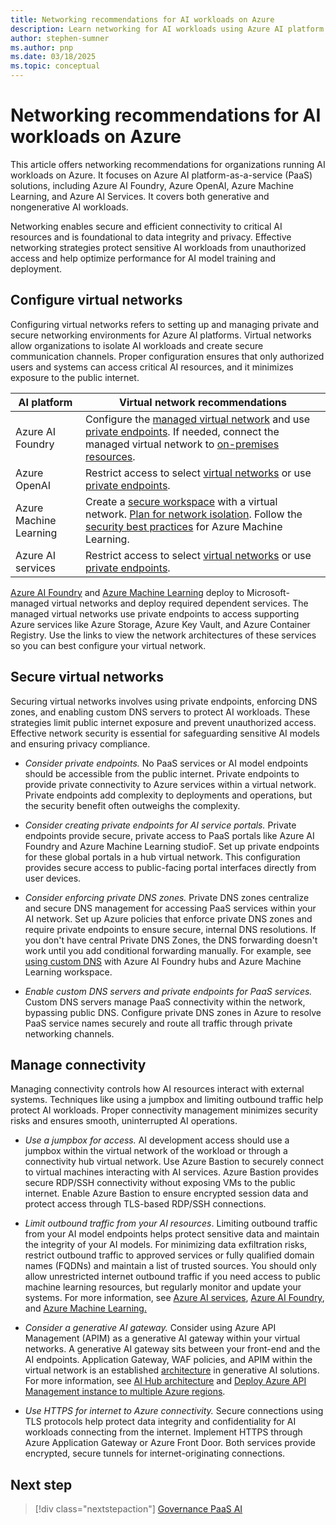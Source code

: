 ```yaml
---
title: Networking recommendations for AI workloads on Azure
description: Learn networking for AI workloads using Azure AI platform services (PaaS) with recommendations and best practices.
author: stephen-sumner
ms.author: pnp
ms.date: 03/18/2025
ms.topic: conceptual
---
```


# Networking recommendations for AI workloads on Azure

This article offers networking recommendations for organizations running AI workloads on Azure. It focuses on Azure AI platform-as-a-service (PaaS) solutions, including Azure AI Foundry, Azure OpenAI, Azure Machine Learning, and Azure AI Services. It covers both generative and nongenerative AI workloads.

Networking enables secure and efficient connectivity to critical AI resources and is foundational to data integrity and privacy. Effective networking strategies protect sensitive AI workloads from unauthorized access and help optimize performance for AI model training and deployment.

## Configure virtual networks

Configuring virtual networks refers to setting up and managing private and secure networking environments for Azure AI platforms. Virtual networks allow organizations to isolate AI workloads and create secure communication channels. Proper configuration ensures that only authorized users and systems can access critical AI resources, and it minimizes exposure to the public internet.

| AI platform | Virtual network recommendations |
| --- | --- |
| Azure AI Foundry | Configure the [managed virtual network](/azure/ai-studio/how-to/configure-managed-network) and use [private endpoints](/azure/ai-studio/how-to/configure-private-link). If needed, connect the managed virtual network to [on-premises resources](/azure/ai-studio/how-to/access-on-premises-resources). |
| Azure OpenAI | Restrict access to select [virtual networks](/azure/ai-services/cognitive-services-virtual-networks#scenarios) or use [private endpoints](/azure/ai-services/cognitive-services-virtual-networks#use-private-endpoints). |
| Azure Machine Learning | Create a [secure workspace](/azure/machine-learning/tutorial-create-secure-workspace-vnet) with a virtual network. [Plan for network isolation](/azure/machine-learning/how-to-network-isolation-planning). Follow the [security best practices](/azure/machine-learning/concept-enterprise-security) for Azure Machine Learning. |
| Azure AI services | Restrict access to select [virtual networks](/azure/ai-services/cognitive-services-virtual-networks#scenarios) or use [private endpoints](/azure/ai-services/cognitive-services-virtual-networks#use-private-endpoints). |

[Azure AI Foundry](/azure/ai-studio/how-to/configure-managed-network) and [Azure Machine Learning](/azure/machine-learning/how-to-managed-network) deploy to Microsoft-managed virtual networks and deploy required dependent services. The managed virtual networks use private endpoints to access supporting Azure services like Azure Storage, Azure Key Vault, and Azure Container Registry. Use the links to view the network architectures of these services so you can best configure your virtual network.

## Secure virtual networks

Securing virtual networks involves using private endpoints, enforcing DNS zones, and enabling custom DNS servers to protect AI workloads. These strategies limit public internet exposure and prevent unauthorized access. Effective network security is essential for safeguarding sensitive AI models and ensuring privacy compliance.

- *Consider private endpoints.* No PaaS services or AI model endpoints should be accessible from the public internet. Private endpoints to provide private connectivity to Azure services within a virtual network. Private endpoints add complexity to deployments and operations, but the security benefit often outweighs the complexity.

- *Consider creating private endpoints for AI service portals.* Private endpoints provide secure, private access to PaaS portals like Azure AI Foundry and Azure Machine Learning studioF. Set up private endpoints for these global portals in a hub virtual network. This configuration provides secure access to public-facing portal interfaces directly from user devices.

- *Consider enforcing private DNS zones.* Private DNS zones centralize and secure DNS management for accessing PaaS services within your AI network. Set up Azure policies that enforce private DNS zones and require private endpoints to ensure secure, internal DNS resolutions. If you don't have central Private DNS Zones, the DNS forwarding doesn't work until you add conditional forwarding manually. For example, see [using custom DNS](/azure/machine-learning/how-to-custom-dns) with Azure AI Foundry hubs and Azure Machine Learning workspace.

- *Enable custom DNS servers and private endpoints for PaaS services.* Custom DNS servers manage PaaS connectivity within the network, bypassing public DNS. Configure private DNS zones in Azure to resolve PaaS service names securely and route all traffic through private networking channels.

## Manage connectivity

Managing connectivity controls how AI resources interact with external systems. Techniques like using a jumpbox and limiting outbound traffic help protect AI workloads. Proper connectivity management minimizes security risks and ensures smooth, uninterrupted AI operations.

- *Use a jumpbox for access.* AI development access should use a jumpbox within the virtual network of the workload or through a connectivity hub virtual network. Use Azure Bastion to securely connect to virtual machines interacting with AI services. Azure Bastion provides secure RDP/SSH connectivity without exposing VMs to the public internet. Enable Azure Bastion to ensure encrypted session data and protect access through TLS-based RDP/SSH connections.

- *Limit outbound traffic from your AI resources*. Limiting outbound traffic from your AI model endpoints helps protect sensitive data and maintain the integrity of your AI models. For minimizing data exfiltration risks, restrict outbound traffic to approved services or fully qualified domain names (FQDNs) and maintain a list of trusted sources. You should only allow unrestricted internet outbound traffic if you need access to public machine learning resources, but regularly monitor and update your systems. For more information, see [Azure AI services](/azure/ai-services/cognitive-services-data-loss-prevention), [Azure AI Foundry](/azure/ai-studio/how-to/configure-managed-network), and [Azure Machine Learning.](/azure/machine-learning/how-to-network-isolation-planning#allow-only-approved-outbound-mode)

- *Consider a generative AI gateway.* Consider using Azure API Management (APIM) as a generative AI gateway within your virtual networks. A generative AI gateway sits between your front-end and the AI endpoints. Application Gateway, WAF policies, and APIM within the virtual network is an established [architecture](https://github.com/Azure/apim-landing-zone-accelerator/blob/main/scenarios/workload-genai/README.md#scenario-3-azure-api-management---generative-ai-resources-as-backend) in generative AI solutions. For more information, see [AI Hub architecture](https://github.com/Azure-Samples/ai-hub-gateway-solution-accelerator#ai-hub-gateway-landing-zone-accelerator) and [Deploy Azure API Management instance to multiple Azure regions](/azure/api-management/api-management-howto-deploy-multi-region).

- *Use HTTPS for internet to Azure connectivity.* Secure connections using TLS protocols help protect data integrity and confidentiality for AI workloads connecting from the internet. Implement HTTPS through Azure Application Gateway or Azure Front Door. Both services provide encrypted, secure tunnels for internet-originating connections.

## Next step

> [!div class="nextstepaction"]
> [Governance PaaS AI](../platform/governance.md)
